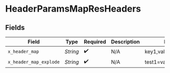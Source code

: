 # HeaderParamsMapResHeaders


## Fields

| Field                   | Type                    | Required                | Description             | Example                 |
| ----------------------- | ----------------------- | ----------------------- | ----------------------- | ----------------------- |
| `x_header_map`          | *String*                | :heavy_check_mark:      | N/A                     | key1,value1,key2,value2 |
| `x_header_map_explode`  | *String*                | :heavy_check_mark:      | N/A                     | test1=val1,test2=val2   |